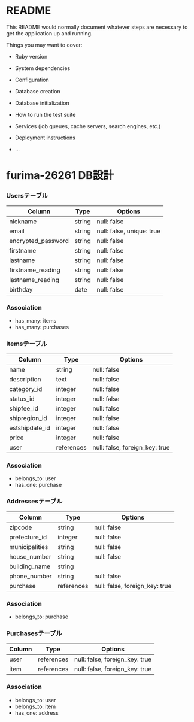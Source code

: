 # README

This README would normally document whatever steps are necessary to get the
application up and running.

Things you may want to cover:

* Ruby version

* System dependencies

* Configuration

* Database creation

* Database initialization

* How to run the test suite

* Services (job queues, cache servers, search engines, etc.)

* Deployment instructions

* ...

# furima-26261 DB設計

### Usersテーブル
|Column|Type|Options|
|------|----|-------|
|nickname|string|null: false|
|email|string|null: false, unique: true|
|encrypted_password|string|null: false|
|firstname|string|null: false|
|lastname|string|null: false|
|firstname_reading|string|null: false|
|lastname_reading|string|null: false|
|birthday|date|null: false|
### Association
- has_many: items
- has_many: purchases

### Itemsテーブル
|Column|Type|Options|
|------|----|-------|
|name|string|null: false|
|description|text|null: false|
|category_id|integer|null: false|
|status_id|integer|null: false|
|shipfee_id|integer|null: false|
|shipregion_id|integer|null: false|
|estshipdate_id|integer|null: false|
|price|integer|null: false|
|user|references|null: false, foreign_key: true|
### Association
- belongs_to: user
- has_one: purchase

### Addressesテーブル
|Column|Type|Options|
|------|----|-------|
|zipcode|string|null: false|
|prefecture_id|integer|null: false|
|municipalities|string|null: false|
|house_number|string|null: false|
|building_name|string||
|phone_number|string|null: false|
|purchase|references|null: false, foreign_key: true|
### Association
- belongs_to: purchase

### Purchasesテーブル
|Column|Type|Options|
|------|----|-------|
|user|references|null: false, foreign_key: true|
|item|references|null: false, foreign_key: true|
### Association
- belongs_to: user
- belongs_to: item
- has_one: address